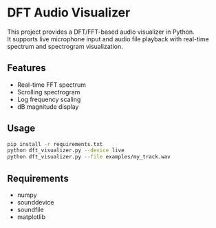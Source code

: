 # DFT Audio Visualizer

This project provides a DFT/FFT-based audio visualizer in Python.  
It supports live microphone input and audio file playback with real-time spectrum and spectrogram visualization.

## Features
- Real-time FFT spectrum
- Scrolling spectrogram
- Log frequency scaling
- dB magnitude display

## Usage
```bash
pip install -r requirements.txt
python dft_visualizer.py --device live
python dft_visualizer.py --file examples/my_track.wav
```

## Requirements
- numpy
- sounddevice
- soundfile
- matplotlib
